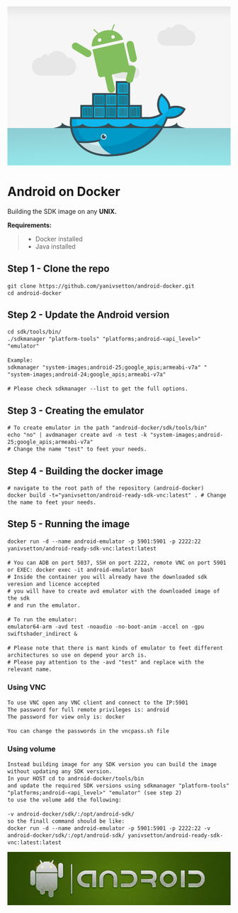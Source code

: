 ![title](Docker_Android.png)

# Android on Docker
Building the SDK image on any **UNIX.**

**Requirements:**
> * Docker installed</br>
> * Java installed

## Step 1 - Clone the repo
```
git clone https://github.com/yanivsetton/android-docker.git
cd android-docker

```

## Step 2 - Update the Android version
```
cd sdk/tools/bin/
./sdkmanager "platform-tools" "platforms;android-<api_level>" "emulator"

Example:
sdkmanager "system-images;android-25;google_apis;armeabi-v7a" " "system-images;android-24;google_apis;armeabi-v7a"

# Please check sdkmanager --list to get the full options.
```

## Step 3 - Creating the emulator
```
# To create emulator in the path "android-docker/sdk/tools/bin"
echo "no" | avdmanager create avd -n test -k "system-images;android-25;google_apis;armeabi-v7a"
# Change the name "test" to feet your needs.
```

## Step 4 - Building the docker image
```
# navigate to the root path of the repository (android-docker)
docker build -t="yanivsetton/android-ready-sdk-vnc:latest" . # Change the name to feet your needs.
```

## Step 5 - Running the image
```
docker run -d --name android-emulator -p 5901:5901 -p 2222:22 yanivsetton/android-ready-sdk-vnc:latest:latest

# You can ADB on port 5037, SSH on port 2222, remote VNC on port 5901 or EXEC: docker exec -it android-emulator bash
# Inside the container you will already have the downloaded sdk veresion and licence accepted 
# you will have to create avd emulator with the downloaded image of the sdk
# and run the emulator.

# To run the emulator:
emulator64-arm -avd test -noaudio -no-boot-anim -accel on -gpu swiftshader_indirect &

# Please note that there is mant kinds of emulator to feet different architectures so use on depend your arch is.
# Please pay attention to the -avd "test" and replace with the relevant name.
```

### Using VNC
```
To use VNC open any VNC client and connect to the IP:5901
The password for full remote privileges is: android
The password for view only is: docker

You can change the passwords in the vncpass.sh file
```

### Using volume
```
Instead building image for any SDK version you can build the image without updating any SDK version.
In your HOST cd to android-docker/tools/bin
and update the required SDK versions using sdkmanager "platform-tools" "platforms;android-<api_level>" "emulator" (see step 2)
to use the volume add the following:

-v android-docker/sdk/:/opt/android-sdk/
so the finall command should be like:
docker run -d --name android-emulator -p 5901:5901 -p 2222:22 -v android-docker/sdk/:/opt/android-sdk/ yanivsetton/android-ready-sdk-vnc:latest:latest
```

<img src="Android_Banner.png" width="1400" height="120">
